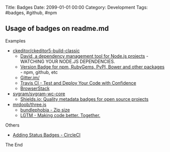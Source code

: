 Title:  Badges
Date: 2099-01-01 00:00
Category: Development
Tags: #badges, #github, #npm

## Usage of badges on readme.md

Examples

* [ckeditor/ckeditor5-build-classic](https://github.com/ckeditor/ckeditor5-build-classic/blob/master/README.md)
    * [David, a dependency management tool for Node.js projects](https://david-dm.org/) - WATCHING YOUR NODE.JS DEPENDENCIES.
    * [Version Badge for npm, RubyGems, PyPI, Bower and other packages](https://badge.fury.io/) - npm, github, etc
    * [Gitter.im/](https://badges.gitter.im/)
    * [Travis CI - Test and Deploy Your Code with Confidence](https://travis-ci.org/)
    * [BrowserStack](https://www.browserstack.com/)
* [svgram/svgram-wc-core](https://github.com/svgram/svgram-wc-core/)
    * [Shields.io: Quality metadata badges for open source projects](https://shields.io/)
* [mrdoob/three.js](https://github.com/mrdoob/three.js)
    * [bundlephobia - Zip size](https://bundlephobia.com)
    * [LGTM - Making code better. Together.](https://lgtm.com/)

Others

* [Adding Status Badges - CircleCI](https://circleci.com/docs/2.0/status-badges/)

The End